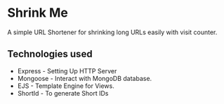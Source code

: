 # **Shrink Me**

A simple URL Shortener for shrinking long URLs easily with visit counter.

## **Technologies used**

-   Express - Setting Up HTTP Server
-   Mongoose - Interact with MongoDB database.
-   EJS - Template Engine for Views.
-   ShortId - To generate Short IDs
